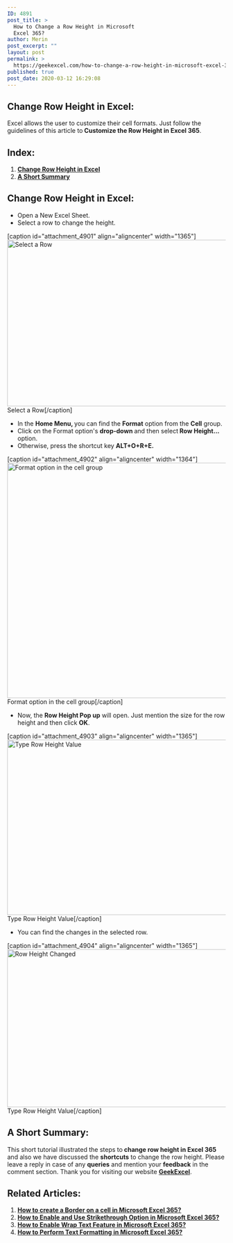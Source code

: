 ```yaml
---
ID: 4891
post_title: >
  How to Change a Row Height in Microsoft
  Excel 365?
author: Merin
post_excerpt: ""
layout: post
permalink: >
  https://geekexcel.com/how-to-change-a-row-height-in-microsoft-excel-365/
published: true
post_date: 2020-03-12 16:29:08
---
```

<h2>Change Row Height in Excel:</h2>
Excel allows the user to customize their cell formats. Just follow the guidelines of this article to<strong> Customize the Row Height in Excel 365</strong>.
<h2>Index:</h2>
<ol>
 	<li><a href="#rh-1"><strong>Change Row Height in Excel</strong></a></li>
 	<li><a href="#rh-1"><strong>A Short Summary</strong></a></li>
</ol>
<h2 id="rh-1">Change Row Height in Excel:</h2>
<ul>
 	<li>Open a New Excel Sheet.</li>
 	<li>Select a row to change the height.</li>
</ul>
[caption id="attachment_4901" align="aligncenter" width="1365"]<img class="size-full wp-image-4901" src="https://geekexcel.com/wp-content/uploads/2020/03/Screenshot_6-22.png" alt="Select a Row " width="1365" height="383" /> Select a Row[/caption]
<ul>
 	<li>In the <strong>Home Menu, </strong>you can find the <strong>Format</strong> option from the <strong>Cell</strong> group.</li>
 	<li>Click on the Format option's <strong>drop-down </strong>and then select<strong> Row Height...</strong> option.</li>
 	<li>Otherwise, press the shortcut key <strong>ALT+O+R+E.</strong></li>
</ul>
[caption id="attachment_4902" align="aligncenter" width="1364"]<img class="size-full wp-image-4902" src="https://geekexcel.com/wp-content/uploads/2020/03/Screenshot_1-44.png" alt="Format option in the cell group" width="1364" height="541" /> Format option in the cell group[/caption]
<ul>
 	<li>Now, the <strong>Row Height Pop up</strong> will open. Just mention the size for the row height and then click <strong>OK</strong>.</li>
</ul>
[caption id="attachment_4903" align="aligncenter" width="1365"]<img class="size-full wp-image-4903" src="https://geekexcel.com/wp-content/uploads/2020/03/Screenshot_2-40.png" alt="Type Row Height Value" width="1365" height="403" /> Type Row Height Value[/caption]
<ul>
 	<li>You can find the changes in the selected row.</li>
</ul>
[caption id="attachment_4904" align="aligncenter" width="1365"]<img class="size-full wp-image-4904" src="https://geekexcel.com/wp-content/uploads/2020/03/Screenshot_3-39.png" alt="Row Height Changed" width="1365" height="363" /> Type Row Height Value[/caption]
<h2 id="rh-2">A Short Summary:</h2>
<p style="text-align: left;">This short tutorial illustrated the steps to<strong> change row height in Excel 365</strong> and also we have discussed the <strong>shortcuts</strong> to change the row height. Please leave a reply in case of any <strong>queries</strong> and mention your <strong>feedback</strong> in the comment section. Thank you for visiting our website <a href="https://geekexcel.com/"><strong>GeekExcel</strong></a>.</p>

<h2>Related Articles:</h2>
<ol>
 	<li><strong><a class="LinkSuggestion__Link-sc-1mdih4x-2 jZPuuT" href="https://geekexcel.com/how-to-create-a-border-on-a-cell-in-microsoft-excel-365/" target="_blank" rel="noopener noreferrer">How to create a Border on a cell in Microsoft Excel 365?</a></strong></li>
 	<li><strong><a class="LinkSuggestion__Link-sc-1mdih4x-2 jZPuuT" href="https://geekexcel.com/how-to-enable-and-use-strikethrough-option-in-microsoft-excel-365/" target="_blank" rel="noopener noreferrer">How to Enable and Use Strikethrough Option in Microsoft Excel 365?</a></strong></li>
 	<li><strong><a class="LinkSuggestion__Link-sc-1mdih4x-2 jZPuuT" href="https://geekexcel.com/how-to-enable-wrap-text-feature-in-microsoft-excel-365/" target="_blank" rel="noopener noreferrer">How to Enable Wrap Text Feature in Microsoft Excel 365?</a></strong></li>
 	<li><strong><a class="LinkSuggestion__Link-sc-1mdih4x-2 jZPuuT" href="https://geekexcel.com/how-to-perform-text-formatting-in-microsoft-excel-365/" target="_blank" rel="noopener noreferrer">How to Perform Text Formatting in Microsoft Excel 365?</a></strong></li>
</ol>